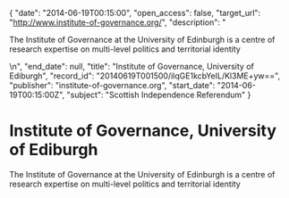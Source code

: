 {
  "date": "2014-06-19T00:15:00", 
  "open_access": false, 
  "target_url": "http://www.institute-of-governance.org/", 
  "description": "<p>The Institute of Governance at the University of Edinburgh is a centre of research expertise on multi-level politics and territorial identity</p>\n", 
  "end_date": null, 
  "title": "Institute of Governance, University of Ediburgh", 
  "record_id": "20140619T001500/ilqGE1kcbYeIL/Kl3ME+yw==", 
  "publisher": "institute-of-governance.org", 
  "start_date": "2014-06-19T00:15:00Z", 
  "subject": "Scottish Independence Referendum"
}

# Institute of Governance, University of Ediburgh

<p>The Institute of Governance at the University of Edinburgh is a centre of research expertise on multi-level politics and territorial identity</p>
